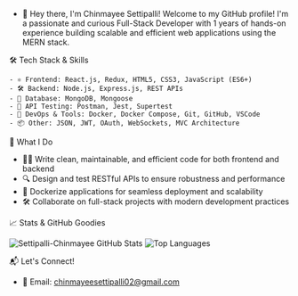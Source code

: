 - 👋 Hey there, I'm Chinmayee Settipalli!
   Welcome to my GitHub profile! I'm a passionate and curious Full-Stack Developer with 1 years of hands-on experience building scalable and efficient web applications using the MERN stack.

🛠️ Tech Stack & Skills

    - ⚛️ Frontend: React.js, Redux, HTML5, CSS3, JavaScript (ES6+)
    - 🛠️ Backend: Node.js, Express.js, REST APIs
    - 💾 Database: MongoDB, Mongoose
    - 🧪 API Testing: Postman, Jest, Supertest
    - 🐳 DevOps & Tools: Docker, Docker Compose, Git, GitHub, VSCode
    - 📦 Other: JSON, JWT, OAuth, WebSockets, MVC Architecture
    
🚀 What I Do

   - 👨‍💻 Write clean, maintainable, and efficient code for both frontend and backend
   - 🔍 Design and test RESTful APIs to ensure robustness and performance
   - 🐳 Dockerize applications for seamless deployment and scalability
   - 🛠️ Collaborate on full-stack projects with modern development practices

📈 Stats & GitHub Goodies

![Settipalli-Chinmayee GitHub Stats](https://github-readme-stats.vercel.app/api?username=yourusername&show_icons=true&theme=radical)
![Top Languages](https://github-readme-stats.vercel.app/api/top-langs/?username=yourusername&layout=compact&theme=radical)

 📬 Let's Connect!

- 📧 Email: chinmayeesettipalli02@gmail.com
